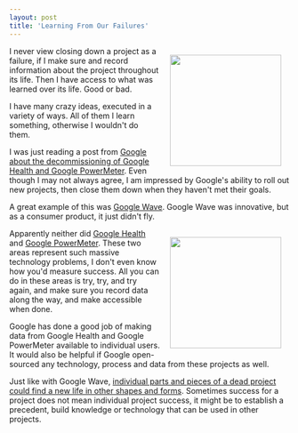 ```yaml
---
layout: post
title: 'Learning From Our Failures'
---
```

<img style="padding: 15px;" src="http://kinlane-productions.s3.amazonaws.com/google/Google-Health-Logo.gif" alt="" width="200" align="right" />I never view closing down a project as a failure, if I make sure and record information about the project throughout its life.  Then I have access to what was learned over its life.  Good or bad.<p></p>
I have many crazy ideas, executed in a variety of ways.  All of them I learn something, otherwise I wouldn't do them.<p></p>
I was just reading a post from <a title="Google about the decommissioning of Google Health and Google PowerMeter" href="http://googleblog.blogspot.com/2011/06/update-on-google-health-and-google.html?utm_source=feedburner&amp;utm_medium=feed&amp;utm_campaign=Feed%3A+blogspot%2FMKuf+%28Official+Google+Blog%29">Google about the decommissioning of Google Health and Google PowerMeter</a>.  Even though I may not always agree, I am impressed by Google's ability to roll out new projects, then close them down when they haven't met their goals.<p></p>
A great example of this was <a title="Google Wave" href="http://www.kinlane.com/2010/09/google-wave-open-source/">Google Wave</a>.  Google Wave was innovative, but as a consumer product, it just didn't fly.<p></p>
<img style="padding: 15px;" src="http://kinlane-productions.s3.amazonaws.com/google/google-powermeter.gif" alt="" width="200" align="right" />Apparently neither did <a title="Google Health" href="http://www.google.com/intl/en-US/health/about/">Google Health</a> and <a title="Google PowerMeter" href="http://www.google.com/powermeter/about/">Google PowerMeter</a>.  These two areas represent such massive technology problems, I don't even know how you'd measure success.  All you can do in these areas is try, try, and try again, and make sure you record data along the way, and make accessible when done.<p></p>
Google has done a good job of making data from Google Health and Google PowerMeter available to individual users.  It would also be helpful if Google open-sourced any technology, process and data from these projects as well.<p></p>
Just like with Google Wave, <a title="Google Wave" href="http://www.kinlane.com/2010/09/google-wave-open-source/">individual parts and pieces of a dead project could find a new life in other shapes and forms</a>.  Sometimes success for a project does not mean individual project success, it might be to establish a precedent, build knowledge or technology that can be used in other projects.